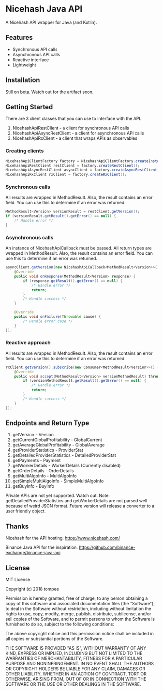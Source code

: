 # Nicehash Java API

A Nicehash API wrapper for Java (and Kotlin).

## Features
- Synchronous API calls
- Asynchronous API calls
- Reactive interface
- Lightweight

## Installation
Still on beta. Watch out for the artifact soon.

## Getting Started
There are 3 client classes that you can use to interface with the API.
1. NicehashApiRestClient - a client for synchronous API calls
2. NicehashApiAsyncRestClient - a client for asynchronous API calls
3. NicehashApiRxClient - a client that wraps APIs as observables

### Creating clients
```java
NicehashApiClientFactory factory = NicehashApiClientFactory.createInstance();
NicehashApiRestClient restClient = factory.createRestClient();
NicehashApiAsyncRestClient asyncClient = factory.createAsyncRestClient();
NicehashApiRxClient rxClient = factory.createRxClient();
```

### Synchronous calls
All results are wrapped in MethodResult. Also, the result contains an error field. You can use this to determine if an error was returned.
```java
MethodResult<Version> versionResult = restClient.getVersion();
if (versionResult.getResult().getError() == null) {
    /* Handle error */
}
```

### Asynchronous calls
An instance of NicehashApiCallback must be passed. All return types are wrapped in MethodResult. Also, the result contains an error field. You can use this to determine if an error was returned.
```java
asyncClient.getVersion(new NicehashApiCallback<MethodResult<Version>>() {
    @Override
    public void onResponse(MethodResult<Version> response) {
        if (response.getResult().getError() == null) {
            /* Handle error */
            return;
        }
        /* Handle success */
    }

    @Override
    public void onFailure(Throwable cause) {
        /* Handle error case */
    }
});
```

### Reactive approach
All results are wrapped in MethodResult. Also, the result contains an error field. You can use this to determine if an error was returned.
```java
rxClient.getVersion().subscribe(new Consumer<MethodResult<Version>>() {
    @Override
    public void accept(MethodResult<Version> versionMethodResult) throws Exception {
        if (versionMethodResult.getResult().getError() == null) {
            /* Handle error */
            return;
        }
        /* Handle success */
    }
});
```

## Endpoints and Return Type
1. getVersion - Version
2. getCurrentGlobalProfitability - GlobalCurrent
3. getAverageGlobalProfitability - GlobalAverage
4. getProviderStatistics - ProviderStat
5. getDetailedProviderStatistics - DetailedProviderStat
6. getPayments - Payment
7. getWorkerDetails - WorkerDetails (Currently disabled)
8. getOrderDetails - OrderDetails
9. getMultiAlgoInfo - MultiAlgoInfo
10. getSimpleMultiAlgoInfo - SimpleMultiAlgoInfo
11. getBuyInfo - BuyInfo

Private APIs are not yet supported. Watch out.
Note: getDetailedProviderStatistics and getWorkerDetails are not parsed well because of weird JSON format. Future version will release a converter to a user friendly object.

## Thanks
Nicehash for the API hosting. https://www.nicehash.com/

Binance Java API for the inspiration. https://github.com/binance-exchange/binance-java-api

## License
MIT License

Copyright (c) 2018 tompee

Permission is hereby granted, free of charge, to any person obtaining a copy
of this software and associated documentation files (the "Software"), to deal
in the Software without restriction, including without limitation the rights
to use, copy, modify, merge, publish, distribute, sublicense, and/or sell
copies of the Software, and to permit persons to whom the Software is
furnished to do so, subject to the following conditions:

The above copyright notice and this permission notice shall be included in all
copies or substantial portions of the Software.

THE SOFTWARE IS PROVIDED "AS IS", WITHOUT WARRANTY OF ANY KIND, EXPRESS OR
IMPLIED, INCLUDING BUT NOT LIMITED TO THE WARRANTIES OF MERCHANTABILITY,
FITNESS FOR A PARTICULAR PURPOSE AND NONINFRINGEMENT. IN NO EVENT SHALL THE
AUTHORS OR COPYRIGHT HOLDERS BE LIABLE FOR ANY CLAIM, DAMAGES OR OTHER
LIABILITY, WHETHER IN AN ACTION OF CONTRACT, TORT OR OTHERWISE, ARISING FROM,
OUT OF OR IN CONNECTION WITH THE SOFTWARE OR THE USE OR OTHER DEALINGS IN THE
SOFTWARE.
